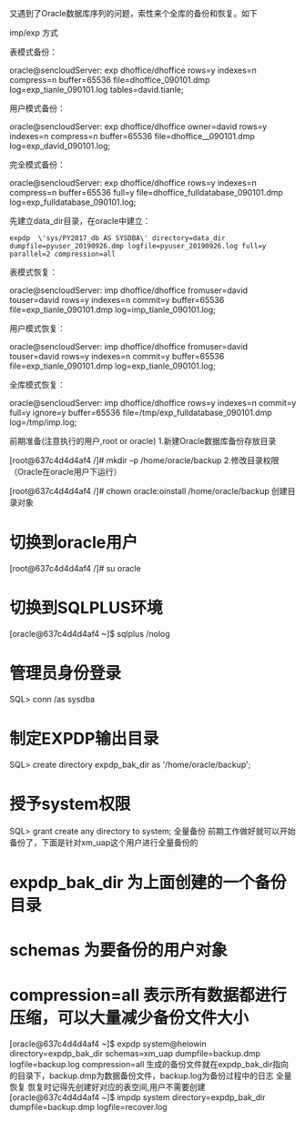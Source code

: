 又遇到了Oracle数据库序列的问题，索性来个全库的备份和恢复。如下

imp/exp 方式

表模式备份： ­

oracle@sencloudServer: exp dhoffice/dhoffice rows=y indexes=n compress=n buffer=65536 file=dhoffice_090101.dmp log=exp_tianle_090101.log tables=david.tianle; ­

用户模式备份： ­

oracle@sencloudServer: exp dhoffice/dhoffice owner=david rows=y indexes=n compress=n buffer=65536 file=dhoffice__090101.dmp log=exp_david_090101.log; ­

完全模式备份： ­

oracle@sencloudServer: exp dhoffice/dhoffice rows=y indexes=n compress=n buffer=65536 full=y file=dhoffice_fulldatabase_090101.dmp log=exp_fulldatabase_090101.log; ­

先建立data_dir目录，在oracle中建立：

```
expdp  \'sys/PY2017_db AS SYSDBA\' directory=data_dir dumpfile=pyuser_20190926.dmp logfile=pyuser_20190926.log full=y  parallel=2 compression=all
```
表模式恢复：

oracle@sencloudServer: imp dhoffice/dhoffice fromuser=david touser=david rows=y indexes=n commit=y buffer=65536 file=exp_tianle_090101.dmp log=imp_tianle_090101.log; ­

用户模式恢复： ­

oracle@sencloudServer: imp dhoffice/dhoffice fromuser=david touser=david rows=y indexes=n commit=y buffer=65536 file=exp_tianle_090101.dmp log=exp_tianle_090101.log; ­

全库模式恢复： ­

oracle@sencloudServer: imp dhoffice/dhoffice rows=y indexes=n commit=y full=y ignore=y buffer=65536 file=/tmp/exp_fulldatabase_090101.dmp log=/tmp/imp.log;­


前期准备(注意执行的用户,root or oracle)
1.新建Oracle数据库备份存放目录

[root@637c4d4d4af4 /]# mkdir –p /home/oracle/backup 
2.修改目录权限（Oracle在oracle用户下运行）

[root@637c4d4d4af4 /]# chown oracle:oinstall /home/oracle/backup
创建目录对象
# 切换到oracle用户
[root@637c4d4d4af4 /]# su oracle

# 切换到SQLPLUS环境
[oracle@637c4d4d4af4 ~]$ sqlplus /nolog

# 管理员身份登录
SQL> conn /as sysdba

# 制定EXPDP输出目录
SQL> create directory expdp_bak_dir as '/home/oracle/backup';

# 授予system权限
SQL> grant create any directory to system;
全量备份
前期工作做好就可以开始备份了，下面是针对xm_uap这个用户进行全量备份的
# expdp_bak_dir 为上面创建的一个备份目录
# schemas 为要备份的用户对象
# compression=all 表示所有数据都进行压缩，可以大量减少备份文件大小
[oracle@637c4d4d4af4 ~]$ expdp system@helowin directory=expdp_bak_dir schemas=xm_uap dumpfile=backup.dmp logfile=backup.log compression=all
生成的备份文件就在expdp_bak_dir指向的目录下，backup.dmp为数据备份文件，backup.log为备份过程中的日志
全量恢复
恢复时记得先创建好对应的表空间,用户不需要创建
[oracle@637c4d4d4af4 ~]$ impdp system directory=expdp_bak_dir dumpfile=backup.dmp logfile=recover.log



